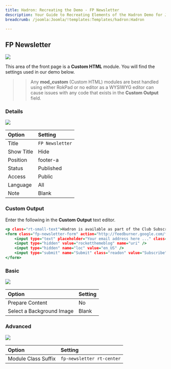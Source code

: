 ```yaml
---
title: Hadron: Recreating the Demo - FP Newsletter
description: Your Guide to Recreating Elements of the Hadron Demo for Joomla
breadcrumb: /joomla:Joomla/!templates:Templates/hadron:Hadron

---
```


FP Newsletter
-----

![][demo]

This area of the front page is a **Custom HTML** module. You will find the settings used in our demo below.

>> Any **mod_custom** (Custom HTML) modules are best handled using either RokPad or no editor as a WYSIWYG editor can cause issues with any code that exists in the **Custom Output** field.

### Details

![][demo2]

| Option     | Setting         |  
| :--------- | :-------------- |  
| Title      | `FP Newsletter` |  
| Show Title | Hide            |  
| Position   | footer-a        |  
| Status     | Published       |  
| Access     | Public          |  
| Language   | All             |  
| Note       | Blank           |  

### Custom Output

Enter the following in the **Custom Output** text editor.

~~~ .html
<p class="rt-small-text">Hadron is available as part of the Club Subscription</p>
<form class="fp-newsletter-form" action="http://feedburner.google.com/fb/a/mailverify" method="post" target="popupwindow" onsubmit="window.open('http://feedburner.google.com/fb/a/mailverify?uri=rocketthemeblog', 'popupwindow', 'scrollbars=yes,width=550,height=520');return true">
    <input type="text" placeholder="Your email address here ..." class="inputbox" name="email">
    <input type="hidden" value="rocketthemeblog" name="uri" />
    <input type="hidden" name="loc" value="en_US" />
    <input type="submit" name="Submit" class="readon" value="Subscribe" />
</form>
~~~

### Basic

![][demo3]

| Option                    | Setting |  
| :------------------------ | :------ |  
| Prepare Content           | No      |  
| Select a Background Image | Blank   |

### Advanced

![][demo4]

| Option              | Setting                    |  
| :------------------ | :------------------------- |  
| Module Class Suffix | `fp-newsletter rt-center`  |  

[demo]: assets/demo_8.jpeg
[demo2]: assets/newsletter_1.jpeg
[demo3]: assets/newsletter_2.jpeg
[demo4]: assets/newsletter_3.jpeg